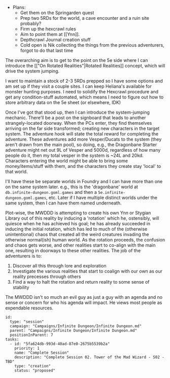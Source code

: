 - Plans:
	- Get them on the Springarden quest
	- Prep two 5RDs for the world, a cave encounter and a ruin site probably?
	- Firm up the hexcrawl rules
	- Aim to point them at [[Ynn]].
	- Depthcrawl Journal creation stuff
	- Cold open is Nik collecting the things from the previous adventurers, forgot to do that last time

The overarching aim is to get to the point on the 5e side where I can introduce the [["On Rotated Realities"|Rotated Realities]] concept, which will drive the system jumping.

I want to maintain a stock of 2-3 5RDs prepped so I have some options and am set up if they visit a couple sites. I can keep Heliana's available for monster hunting purposes. I need to solidify the Hexcrawl procedure and get any condition-stuff automated, which means I need to figure out how to store arbitrary data on the 5e sheet (or elsewhere, IDK)

Once I've got that stood up, then I can introduce the system-jumping mechanic. There'll be a post on the signboard that leads to another strangely-located doorway. When the PCs enter, they find themselves arriving on the far side transformed; creating new characters in the target system. The adventure hook will state the total reward for completing the adventure. These adventures add more Vesper/Ducats to the system (they aren't drawn from the main pool), so doing, e.g., the Dragonbane Starter adventure might net out 9L of Vesper and 5000d, regardless of how many people do it, then my total vesper in the system is ~24L and 20kd. Characters entering the world might be able to bring some money/items/stuff with them, and the characters they create stay 'local' to that world.

I'll have these be separate worlds in Foundry and I can have more than one on the same system later. e.g., this is the 'dragonbane' world at `db.infinite-dungeon.goml.games` and then a `5e.infinite-dungeon.goml.games`, etc. Later if I have multiple distinct worlds under the same system, then I can have them named underneath.

Plot-wise, the MWDDD is attempting to create his own Ynn or Stygian Library out of this reality by inducing a 'rotation' which he, ostensibly, will quiesce when he has achieved his goal; he has already succeeded in inducing the initial rotation, which has led to much of the (otherwise unintentional) chaos that created all the weird creatures invading the otherwise normal(ish) human world. As the rotation proceeds, the confusion and chaos gets worse, and other realities start to co-align with the main one, resulting in doorways to these other realities. The job of the adventurers is to:

1. Discover all this through lore and exploration
2. Investigate the various realities that start to coalign with our own as our reality precesses through others
3. Find a way to halt the rotation and return reality to some sense of stability

The MWDDD isn't so much an evil guy as just a guy with an agenda and no sense or concern for who his agenda will impact. He views most people as expendable resources.




```RpgManager4
id: 
  type: "session"
  campaign: "Campaigns/Infinite Dungeon/Infinite Dungeon.md"
  parent: "Campaigns/Infinite Dungeon/Infinite Dungeon.md"
  positionInParent: 7
tasks: 
  - id: "5fa624db-993d-40ad-87e0-2675b5539b2a"
    priority: 1
    name: "Complete Session"
    description: "Complete Session 02. Tower of the Mad Wizard - S02 - TBD"
    type: "creation"
    status: "proposed"
```
